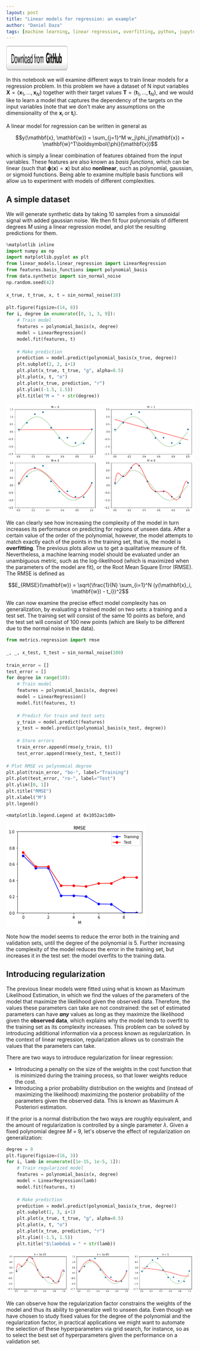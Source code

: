 ```yaml
---
layout: post
title: "Linear models for regression: an example"
author: "Daniel Daza"
tags: [machine learning, linear regression, overfitting, python, jupyter, notebook]
---
```

<script type="text/x-mathjax-config">
MathJax.Hub.Config({
  tex2jax: {inlineMath: [['$','$']]}
});
</script>
<a href="https://github.com/dfdazac/machine-learning-1/blob/master/01-lr_ex.ipynb" target="_blank"><img src="assets/img/github_button.png" alt="Download from GitHub" width="165" height="65"></a>

In this notebook we will examine different ways to train linear models for a regression problem. In this problem we have a dataset of N input variables $\mathbf{X} = \lbrace\mathbf{x}_1, ..., \mathbf{x}_N\rbrace$ together with their target values $\mathbf{T} = \lbrace\mathbf{t}_1, ..., \mathbf{t}_N\rbrace$, and we would like to learn a model that captures the dependency of the targets on the input variables (note that we don't make any assumptions on the dimensionality of the $\mathbf{x}_i$ or $\mathbf{t}_i$).


A linear model for regression can be written in general as

$$y(\mathbf{x}, \mathbf{w}) = \sum_{j=1}^M w_j\phi_j(\mathbf{x}) = \mathbf{w}^T\boldsymbol{\phi}(\mathbf{x})$$

which is simply a linear combination of features obtained from the input variables. These features are also known as *basis functions*, which can be linear (such that $\boldsymbol{\phi}(\mathbf{x}) = \mathbf{x}$) but also **nonlinear**, such as polynomial, gaussian, or sigmoid functions. Being able to examine multiple basis functions will allow us to experiment with models of different complexities.

## A simple dataset
We will generate synthetic data by taking 10 samples from a sinusoidal signal with added gaussian noise. We then fit four polynomials of different degrees *M* using a linear regression model, and plot the resulting predictions for them.


```python
%matplotlib inline
import numpy as np
import matplotlib.pyplot as plt
from linear_models.linear_regression import LinearRegression
from features.basis_functions import polynomial_basis
from data.synthetic import sin_normal_noise
np.random.seed(42)

x_true, t_true, x, t = sin_normal_noise(10)

plt.figure(figsize=(14, 8))
for i, degree in enumerate([0, 1, 3, 9]):
    # Train model
    features = polynomial_basis(x, degree)
    model = LinearRegression()
    model.fit(features, t)

    # Make prediction
    prediction = model.predict(polynomial_basis(x_true, degree))
    plt.subplot(2, 2, i+1)
    plt.plot(x_true, t_true, "g", alpha=0.5)
    plt.plot(x, t, "o")
    plt.plot(x_true, prediction, "r")
    plt.ylim((-1.5, 1.5))
    plt.title("M = " + str(degree))
```


![png](assets/img/01-lr_ex_files/01-lr_ex_2_0.png)


We can clearly see how increasing the complexity of the model in turn increases its performance on predicting for regions of unseen data. After a certain value of the order of the polynomial, however, the model attempts to match exactly each of the points in the training set, that is, the model is **overfitting**.
The previous plots allow us to get a qualitative measure of fit. Nevertheless, a machine learning model should be evaluated under an unambiguous metric, such as the log-likelihood (which is maximized when the parameters of the model are fit), or the Root Mean Square Error (RMSE). The RMSE is defined as

$$E_{RMSE}(\mathbf{w}) = \sqrt{\frac{1}{N} \sum_{i=1}^N (y(\mathbf{x}_i, \mathbf{w}) - t_i})^2$$

We can now examine the precise effect model complexity has on generalization, by evaluating a trained model on two sets: a training and a test set. The training set will consist of the same 10 points as before, and the test set will consist of 100 new points (which are likely to be different due to the normal noise in the data).


```python
from metrics.regression import rmse

_, _, x_test, t_test = sin_normal_noise(100)

train_error = []
test_error = []
for degree in range(10):
    # Train model
    features = polynomial_basis(x, degree)
    model = LinearRegression()
    model.fit(features, t)

    # Predict for train and test sets
    y_train = model.predict(features)
    y_test = model.predict(polynomial_basis(x_test, degree))

    # Store errors
    train_error.append(rmse(y_train, t))
    test_error.append(rmse(y_test, t_test))

# Plot RMSE vs polynomial degree
plt.plot(train_error, "bo-", label="Training")
plt.plot(test_error, "ro-", label="Test")
plt.ylim([0, 1])
plt.title("RMSE")
plt.xlabel("M")
plt.legend()
```




    <matplotlib.legend.Legend at 0x1052ac1d0>




![png](assets/img/01-lr_ex_files/01-lr_ex_4_1.png)


Note how the model seems to reduce the error both in the training and validation sets, until the degree of the polynomial is 5. Further increasing the complexity of the model reduces the error in the training set, but increases it in the test set: the model overfits to the training data.

## Introducing regularization

The previous linear models were fitted using what is known as Maximum Likelihood Estimation, in which we find the values of the parameters of the model that maximize the likelihood given the observed data. Therefore, the values these parameters can take are not constrained: the set of estimated parameters can have ***any*** values as long as they maximize the likelihood given the **observed data**, which explains why the model tends to overfit to the training set as its complexity increases. This problem can be solved by introducing additional information via a process known as regularization. In the context of linear regression, regularization allows us to constrain the values that the parameters can take.

There are two ways to introduce regularization for linear regression:
- Introducing a penalty on the size of the weights in the cost function that is minimized during the training process, so that lower weights reduce the cost.
- Introducing a prior probability distribution on the weights and (instead of maximizing the likelihood) maximizing the posterior probability of the parameters given the observed data. This is known as Maximum A Posteriori estimation.

If the prior is a normal distribution the two ways are roughly equivalent, and the amount of regularization is controlled by a single parameter $\lambda$. Given a fixed polynomial degree *M* = 9, let's observe the effect of regularization on generalization:


```python
degree = 9
plt.figure(figsize=(16, 3))
for i, lamb in enumerate([1e-15, 1e-5, 1]):
    # Train regularized model
    features = polynomial_basis(x, degree)
    model = LinearRegression(lamb)
    model.fit(features, t)

    # Make prediction
    prediction = model.predict(polynomial_basis(x_true, degree))
    plt.subplot(1, 3, i+1)
    plt.plot(x_true, t_true, "g", alpha=0.5)
    plt.plot(x, t, "o")
    plt.plot(x_true, prediction, "r")
    plt.ylim((-1.5, 1.5))
    plt.title("$\lambda$ = " + str(lamb))    
```


![png](assets/img/01-lr_ex_files/01-lr_ex_6_0.png)


We can observe how the regularization factor constrains the weights of the model and thus its ability to generalize well to unseen data. Even though we have chosen to study fixed values for the degree of the polynomial and the regularization factor, in practical applications we might want to automate the selection of these hyperparameters via grid search, for instance, so as to select the best set of hyperparameters given the performance on a validation set.
